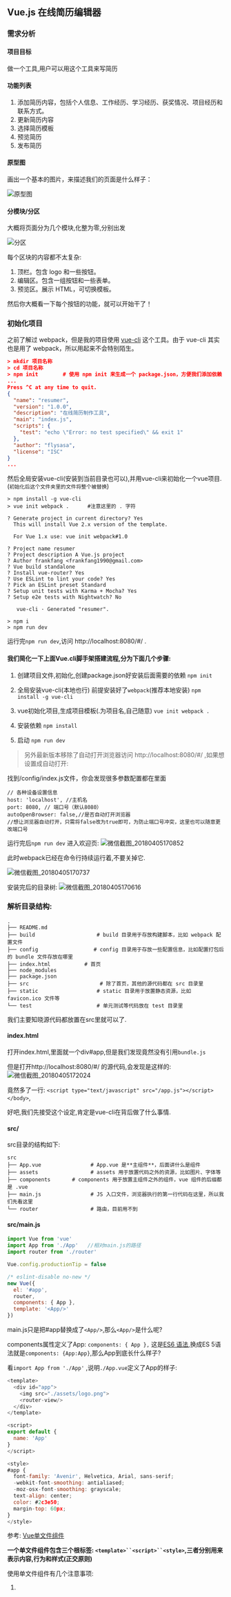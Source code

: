 ## Vue.js 在线简历编辑器

### 需求分析

#### 项目目标
做一个工具,用户可以用这个工具来写简历

#### 功能列表
1. 添加简历内容，包括个人信息、工作经历、学习经历、获奖情况、项目经历和联系方式。
2. 更新简历内容
3. 选择简历模板
4. 预览简历
5. 发布简历

#### 原型图
画出一个基本的图片，来描述我们的页面是什么样子：

![原型图](https://i.loli.net/2018/04/05/5ac5de54c1be1.png)

#### 分模块/分区
大概将页面分为几个模块,化整为零,分别出发

![分区](https://i.loli.net/2018/04/05/5ac5de86bf2c4.png)

每个区块的内容都不太复杂:
1. 顶栏。包含 logo 和一些按钮。
2. 编辑区。包含一组按钮和一些表单。
3. 预览区。展示 HTML，可切换模板。

然后你大概看一下每个按钮的功能，就可以开始干了！

### 初始化项目
之前了解过 webpack，但是我的项目使用 [vue-cli](https://github.com/vuejs/vue-cli) 这个工具。由于 vue-cli 其实也是用了 webpack，所以用起来不会特别陌生。

```json
> mkdir 项目名称
> cd 项目名称
> npm init        # 使用 npm init 来生成一个 package.json，方便我们添加依赖
...
Press ^C at any time to quit.
{
  "name": "resumer",
  "version": "1.0.0",
  "description": "在线简历制作工具",
  "main": "index.js",
  "scripts": {
    "test": "echo \"Error: no test specified\" && exit 1"
  },
  "author": "flysasa",
  "license": "ISC"
}
...
```
然后全局安装vue-cli(安装到当前目录也可以),并用vue-cli来初始化一个vue项目.(`初始化后这个文件夹里的文件将整个被替换`)
```
> npm install -g vue-cli
> vue init webpack .      #注意这里的 . 字符

? Generate project in current directory? Yes
  This will install Vue 2.x version of the template.

  For Vue 1.x use: vue init webpack#1.0

? Project name resumer
? Project description A Vue.js project
? Author frankfang <frankfang1990@gmail.com>
? Vue build standalone
? Install vue-router? Yes
? Use ESLint to lint your code? Yes
? Pick an ESLint preset Standard
? Setup unit tests with Karma + Mocha? Yes
? Setup e2e tests with Nightwatch? No

   vue-cli · Generated "resumer".

> npm i
> npm run dev
```

运行完`npm run dev`,访问 http://localhost:8080/#/ .

#### 我们简化一下上面Vue.cli脚手架搭建流程,分为下面几个步骤:

1. 创建项目文件,初始化,创建package.json好安装后面需要的依赖
`npm init` 

2. 全局安装vue-cli(本地也行) 前提安装好了`webpack`(推荐本地安装)
`npm install -g vue-cli`

3. vue初始化项目,生成项目模板(.为项目名,自己随意)
`vue init webpack .`  

4. 安装依赖
`npm install`

5. 启动
`npm run dev`

> 另外最新版本移除了自动打开浏览器访问 http://localhost:8080/#/ ,如果想设置成自动打开:

找到/config/index.js文件，你会发现很多参数配置都在里面
```
// 各种设备设置信息
host: 'localhost', //主机名
port: 8080, // 端口号（默认8080）
autoOpenBrowser: false,//是否自动打开浏览器
//想让浏览器自动打开，只需将false改为true即可，为防止端口号冲突，这里也可以随意更改端口号
```

运行完后`npm run dev` 进入欢迎页: 
![微信截图_20180405170852](https://i.loli.net/2018/04/05/5ac5e7b0a1129.png)

此时webpack已经在命令行持续运行着,不要关掉它.

![微信截图_20180405170737](https://i.loli.net/2018/04/05/5ac5e7e673d77.png)

安装完后的目录树: 
![微信截图_20180405170616](https://i.loli.net/2018/04/05/5ac5e714ca8c6.png)

### 解析目录结构:
```
.
├── README.md
├── build                    # build 目录用于存放构建脚本，比如 webpack 配置文件
├── config                  # config 目录用于存放一些配置信息，比如配置打包后的 bundle 文件存放在哪里
├── index.html           # 首页
├── node_modules    
├── package.json    
├── src                       # 除了首页，其他的源代码都在 src 目录里
├── static                   # static 目录用于放置静态资源，比如 favicon.ico 文件等
└── test                     # 单元测试等代码放在 test 目录里
```

我们主要知晓源代码都放置在src里就可以了.


#### index.html
打开index.html,里面就一个div#app,但是我们发现竟然没有引用`bundle.js`

但是打开http://localhost:8080/#/ 的源代码,会发现是这样的: 
![微信截图_20180405172024](https://i.loli.net/2018/04/05/5ac5ea85c5f53.png)

竟然多了一行:
`<script type="text/javascript" src="/app.js"></script></body>`,

好吧,我们先接受这个设定,肯定是vue-cli在背后做了什么事情.

#### src/
src目录的结构如下:
```
src
├── App.vue                # App.vue 是**主组件**，后面讲什么是组件
├── assets                 # assets 用于放置代码之外的资源，比如图片、字体等
├── components       # components 用于放置主组件之外的组件，vue 组件的后缀都是 .vue
├── main.js                # JS 入口文件，浏览器执行的第一行代码在这里，所以我们先看这里
└── router                 # 路由，目前用不到
```

#### src/main.js
```js
import Vue from 'vue'
import App from './App'   //相对main.js的路径
import router from './router'

Vue.config.productionTip = false

/* eslint-disable no-new */
new Vue({
  el: '#app',
  router,
  components: { App },
  template: '<App/>'
})
```

main.js只是把#app替换成了`<App/>`,那么`<App/>`是什么呢?

components属性定义了App: `components: { App },` 这是[ES6 语法](https://developer.mozilla.org/zh-CN/docs/Web/JavaScript/Reference/Operators/Object_initializer#属性定义),换成ES 5语法就是`components: {App:App}`,那么App到底长什么样子?

看`import App from './App'` ,说明`./App.vue`定义了App的样子:
```js
<template>
  <div id="app">
    <img src="./assets/logo.png">
    <router-view/>
  </div>
</template>

<script>
export default {
  name: 'App'
}
</script>

<style>
#app {
  font-family: 'Avenir', Helvetica, Arial, sans-serif;
  -webkit-font-smoothing: antialiased;
  -moz-osx-font-smoothing: grayscale;
  text-align: center;
  color: #2c3e50;
  margin-top: 60px;
}
</style>
```

参考: [Vue单文件组件](https://cn.vuejs.org/v2/guide/single-file-components.html#search-query-sidebar)

**一个单文件组件包含三个根标签: `<template>``<script>``<style>`,三者分别用来表示内容,行为和样式(正交原则)**

使用单文件组件有几个注意事项:

1. <template>有且就有一个儿子标签:
```html
示例1:
<template><div></div><template>  正确
示例2:
<template><div></div><div></div><template>  会报错
示例3:
<template> 你好 </template>  会报错
```

2. `<script>`里面必须包含`export default{}`,也就是说必须默认导出一个对象,对象的属性见文档.

3. `<style>`默认只支持CSS,想要支持SCSS请看[vue-cli webpack 模板的文档](http://vuejs-templates.github.io/webpack/pre-processors.html)


### modify
我们来修改App.vue.webpack已经在watch文件了,所以改完代码,你直接切到浏览器就可以看到效果(连刷新都不用).

#### 改template和style
```js
//APP.vue
<template>
  <div>
    <p>你好</p>
  </div>
</template>

<script>
export default {
  name: 'app'
}
</script>

<style>
  p{color:red}
</style>
```

结果: 
![微信截图_20180405225110](https://i.loli.net/2018/04/05/5ac6380812b2b.png)

#### 加个data
```js
<template>
  <div>
    <p>{{text}}</p>
  </div>
</template>

<script>
export default {
  name: 'app',
  data: {
    text: '你好'
  }
}
</script>

<style>
  p{color:red}
</style>
```

![微信截图_20180405225425](https://i.loli.net/2018/04/05/5ac638b1022d3.png)

发现没有出现`你好`,出错了:

这时候排查错误:
1. 看看命令行有没有报错
2. 看看浏览器有没有报错

命令行没报错,浏览器:
>  [Vue warn]: The "data" option should be a function that returns a per-instance value in component definitions.

报错data应该是一个function.看看单文件组件的文档,应该改成这样:
```js
<script>
export default {
  name: 'app',
  data: function(){
    return {
      text: '你好'
    }
  }
}
</script>
```
报错更奇怪了: 
![微信截图_20180405230123](https://i.loli.net/2018/04/05/5ac63ad895346.png)

原来这是ESLint插件认为我们写的代码不符合规范,意思是: 
1. 函数的圆括号前面要加一个空格
2. 花括号前面要加一个空格

我们此时有两个选择: 
1. 按照它的规范,修改源码
2. 禁用ESLint

- 如果你想折腾,就选1,把代码改成
```js
<script>
export default {
  name: 'app',
  data: function () {       //注意空格
    return {
      text: '你好'
    }
  }
}
</script>
```
此时不再报错: 

![微信截图_20180405230726](https://i.loli.net/2018/04/05/5ac63bb75e8c0.png)

- 如果不想折腾,就去`build/webpack.base.conf.js`里,修改一下设置,然后重新运行`npm run dev`. 我们还是选择后者吧...

```js
// 第43行
  module: {
    rules: [
      ...(config.dev.useEslint ? [createLintingRule()] : []),
      {
```
发现使用了EsLint, 在vscode里 `ctrl键 点击上面的useEslint`,即可定位到`config/index.js`里配置 `useEslint: true, // 改为false即可`

![微信截图_20180405231716](https://i.loli.net/2018/04/05/5ac63ece2264c.png)

或者刚开始`vue init`的时候,`Use ESLint to lint your code? (Y/n)` 这一步选no


> 注意但凡修改了`config里的文件`都需要关闭之前的`npm run dev`,重新运行.

重新运行发现不再报错,现在我们基本知道了一个组件要怎么写.


### 三分天下
我们的应用(App)含有三个部分: 顶栏、编辑区和预览区

所以我们新建三个组件.新建三个Vue文件:
`Topbar,ResumePreview,ResumeEditor`

![微信截图_20180406003022](https://i.loli.net/2018/04/06/5ac64f3d2d4e7.png)

此时页面如下：


![微信截图_20180406004240](https://i.loli.net/2018/04/06/5ac6520b71534.png)


#### 补充HTML & CSS
UI预览在这里: https://jirengu-inc.github.io/jrg-project-5/resumer_mockups/index.html

点击左侧`编辑`页面,可以看到页面标注

![微信截图_20180406082038](https://i.loli.net/2018/04/06/5ac6bd6b535b2.png)

有了标注我们就开始把大体的HTML和css写好.

设计稿总宽度是1440px,页面宽度如果不足 1440px,按比例缩小，最小缩小到 1024px,不兼容手机.

> 在于设计师交流之前,不要写样式代码.

下面是添加样式的过程:

- commit: add reset.css
新建reset.css于`assets`文件夹下.并在App.vue中引入`import './assets/reset.css'`
```css
/* reset.css */
*{margin:0; padding:0; box-sizing: border-box; }
*::after, *::before{box-sizing:border-box;}
```

- commit: add normalize.css
安装`normalize.css`依赖,并在App.vue中引入`import 'normalize.css/normalize.css'`
`npm install --save normalize.css`

- 将normalize.css和reset.css移到最前面
```js
//App.vue
import 'normalize.css/normalize.css'
import './assets/reset.css'

import Topbar from './components/Topbar'
import ResumeEditor from './components/ResumeEditor'
import ResumePreview from './components/ResumePreview'
```

- 添加flex布局
```html
<!-- App.vue -->
<template>
  <div class="page">
    <header>
      <Topbar/>
    </header>
    <main>
      <ResumeEditor/>
      <ResumePreview/>
    </main>
  </div>
</template>
```

```css
/* App.vue*/
<style>
  .page{
    height: 100vh;
    display: flex;
    flex-direction: column;
  }

  #topbar{
    background: #fff;
    box-shadow: 0 1px 3px 0 rgba(0,0,0,0.25);
    height: 64px;
  }
  .page>main{
    flex-grow: 1;
    min-width: 1024px;
    max-width: 1440px;
    margin: 0;
    display: flex;
    justify-content: space-around;
  }

  #resumeEditor{
    width: 35%;
    background: #444;
  }

  #resumePreview{
    width: 61.66667%;
    background: #777;
  }
  ```

  到目前为止效果如下:
  
   ![微信截图_20180406090238](https://i.loli.net/2018/04/06/5ac6c73923472.png)
   
   继续:
   - commit : [调节位置,背景色等](https://github.com/FLYSASA/project/commit/1f89a43264870207a0707dbd25a525d82b93691c)


   > 注意:Vue单文件组件定义的css样式优先级会高于主组件App.vue.

   然后,当我们把分辨率调到1440px以上之后,发现main并没有居中.

   ![微信截图_20180406094919](https://i.loli.net/2018/04/06/5ac6d22c22c10.png)

   修正如下:

   - commit: [centerd](https://github.com/FLYSASA/project/commit/7024b3f6e94e91ba2dd3209569fc53e5ff2969d1)


   另外:
   - commit : [topbar样式 间距等](https://github.com/FLYSASA/project/commit/ec440715c87d95f8550923e7e36da18f5bee5fc0)
 


看看页面效果:

![微信截图_20180406105521](https://i.loli.net/2018/04/06/5ac6e1e63ffeb.png)


### 预览
运行`npm run build`,生成dist文件,并在.gitignore里删掉 /dist/(vue默认不上传dist),然后上传至github.


![微信截图_20180406115203](https://i.loli.net/2018/04/06/5ac6eeed6b81c.png)

发现报错,找不到资源.这是因为没有**修改  `assetsPublicPath`**

`assetsPublicPath` : 资源的根目录,这个是通过http服务器运行的url路径。

找到config/index.js中的 `assetsPubulicPath` 改为: `assetsPubulicPath: '',`即可.

然后运行
```npm run build```

就会生成一个dist目录,dist文件夹里面的index.html即可以在github上预览的页面(**不过必须是 http 协议**)

跟往常的githubpages的预览链接不一样的是, 链接地址到 dist/即可.

我的预览链接: http://flysasa.top/project/3%20vue.js%E9%A1%B9%E7%9B%AE/6-vue-Resume-editor/dist/#/



## Resumer-editor2

UI预览在这里: https://jirengu-inc.github.io/jrg-project-5/resumer_mockups/index.html

这次直接使用上面的resumer,不再新建项目.

上面我们把页面分为三大模块:

1. Topbar
2. ResumeEditor 
3. ReseumePreview

今天我们逐个完善.

### LESS/SCSS/Stylus
之前我们写的样式都是css,现在我们想加上css预处理怎么办? 很简单,抄[vuejs-templates/webpack](https://github.com/vuejs-templates/webpack)的文档[Pre-Processors](http://vuejs-templates.github.io/webpack/pre-processors.html)章节的[示例](http://vuejs-templates.github.io/webpack/pre-processors.html)即可:

为了让node-sass顺利安装,首先在命令行运行:
```
export SASS_BINARY_SITE="https://npm.taobao.org/mirrors/node-sass"
```
然后
```
npm install --save sass-loader node-sass
```

> commit: [add](https://github.com/FLYSASA/project/commit/daf282a805f6ac8571d11d8f4c77fec4b5f010e8)

为什么要安装`sass-loader node-sass`呢? 因为不装就报错了,你可以先试试不装`sass-loader node-sass`会怎样.

> 你见的bug越多, 你改bug就改的越快.

上面用的是scss,如果你喜欢Stylus/LESS,请自行摸索.

同理,如果你要使用其它预编译的HTML或JS,都可以做到,看上面的文档操作.

### 更多HTML和CSS

#### Topbar

> commit: [添加两个按钮](https://github.com/FLYSASA/project/commit/724783e6e5e5d841fa2bd9e8acd3419f5c306153)


#### ResumeEditor

先写基本HTML,CSS
> commit: [添加左侧导航](https://github.com/FLYSASA/project/commit/6165ac2d58f763813cc1c9ceae4f78dec98b9907)
> commit: [tab切换](https://github.com/FLYSASA/project/commit/81a1d71da6225010bc389732a2ea4ff39d913b91)

另外在写v-for时vscode会红线报错,如下:

![QQ截图20180409142159](https://i.loli.net/2018/04/09/5acb06c1ccdb4.png)

原因: vue在升级到2.2后，当在组件中使用 v-for 时， key 现在是必须的。这是ESlint的功能,对vue进行了eslint检查.那么我们就把eslint对该插件的检查关闭,在vscode中,打开`文件>首选项>设置`找到 vetur.configuration 把  `"vetur.validation.template": true`  改成`"vetur.validation.template": false,`保存,发现不报错了
解决办法: 参考-http://www.cnblogs.com/zhouyangla/p/7081077.html

然后是重点,添加SVG icon.
所有的icon可以在[这里下载](https://github.com/jirengu-inc/jrg-project-5/blob/master/resumer_assets/svg.zip)


> commit:将所有SVG文件放到 static/svg_icons/下

接下来可能有点难以理解,我们要写一个脚本（放在build文件下）,这个脚本会把所有的SVG文件拼成一个文件:

> commit: [使用脚本将所有svg拼成一个svg,原来的多个svg变成多个symbol](https://github.com/FLYSASA/project/commit/f0025fb9d0582fb1d427876f1f671be600a3b66c)

然后运行`node build/svg-symbols.js`脚本,得到`src/assets/icons.js`

> commit: [运行 node build/svg-symbols.js](https://github.com/FLYSASA/project/commit/f0025fb9d0582fb1d427876f1f671be600a3b66c)

最后将SVG Symbols插入到页面里

> commit: [将SVG插入到body内1](https://github.com/FLYSASA/project/commit/83de96cf0073f0e2eafddff9c7e05ae9b3ed2dae)

> commit:[修正](https://github.com/FLYSASA/project/commit/3c0411febb90213b43c049624a9d2d59898f734a)

添加SVG icon结束,页面效果如下: 


[QQ截图20180409151441](https://i.loli.net/2018/04/09/5acb1b27ebee7.png)

看到body下面的svg标签了吗?

![QQ截图20180412151528](https://i.loli.net/2018/04/12/5acf0a34d737e.png)

那么如何使用这些SVG icon呢?
简要说明一下,只要在页面任意地方使用
```
<svg>
  <use xlink:href="#icon-xxx"></use>
</svg>
```
就可以展示id为`icon-xxx`的图标了.

那么开始使用SVG icon吧:
> commit: [bio重命名为profile](https://github.com/FLYSASA/project/commit/152679e73c5204d6b4cacedd4b303d577fd0200b)
> commit: [将visibleItems改为config](https://github.com/FLYSASA/project/commit/c5a3d60579d0de1c2aa91d3b728baf3118af7e5c)
> commit: [使用SVG图标](https://github.com/FLYSASA/project/commit/6ce9844abe415c2ec9b399e72c19c26931f32c10)

效果: 
![QQ截图20180409154755](https://i.loli.net/2018/04/09/5acb1b3b501fa.png)

>另外: 无法在.vue文件中使用tab扩展,可以:https://segmentfault.com/q/1010000008680303?_ea=1713330


##### 1总结图标(本地symbol)引入:
1. 打开iconfont官网,选择需要的图标添加至项目,下载至本地
2. 解压后的svg_icons文件夹放在项目文件目录static下.
3. 将脚本文件`svg-symbols.js`放在build下
4. 使用命令 ` node build/svg-symbols.js`,打包后在`src/assets`里得到icons.js icons整合文件.
5. 在主组件App.vue中引入 `import icons form './assets/icons'`
6. 创建created回调:
```js
created: {
  document.body.insertAdjacentHTML('afterbegin',icons)   //插入到body下第一个标签前面
}
```
7. 使用:  
```html
<ol>
  <li v-for="(item,index) in resume.config"   
      :class="{active: item.field === selected}"
      @click="selected = item.field">   <!-- 点击赋给该图标active属性 -->
          <svg class="icon">
              <use :xlink:href="`#icon-${item.icon}`"></use>    <!-- ${}占位符 -->
          </svg> 
  </li>
</ol>
``` 

```js
data(){
  return{
    resume: {
      config: [
          { field: 'profile', icon: 'id' },
          { field: 'work history', icon: 'work' },
          { field: 'education', icon: 'book' },
          { field: 'projects', icon: 'heart' },
          { field: 'awards', icon: 'cup' },
          { field: 'contacts', icon: 'phone' }
      ]
    }
  }
}
```

8. 在主组件中引入属性:
```css
  svg.icon{            //symbol iconfont属性
    height: 1em;
    width: 1em;
    fill: currentColor;
    vertical-align: -0.1em;
    font-size: 16px;
  }

```

#### 2总结图标(线上symbol引入):
1. 在iconfont上将图标添加至项目
2. 生成在线链接,将链接插入到index.html: 如:
`<script src="//at.alicdn.com/t/font_623227_jvull62u1vklz0k9.js"></script>`
3. 在App.vue中插入属性:
```css
  svg.icon{            //symbol iconfont属性
    height: 1em;
    width: 1em;
    fill: currentColor;
    vertical-align: -0.1em;
    font-size: 16px;
  }
```
4. 写html
```html
<ol>
  <li v-for="(item,index) in resume.config"   
      :class="{active: item.field === selected}"
      @click="selected = item.field">   <!-- 点击赋给该图标active属性 -->
          <svg class="icon">
              <use :xlink:href="`#icon-${item.icon}`"></use>    <!-- ${}占位符 -->
          </svg> 
  </li>
</ol>
``` 
5. 写data:
```js
data(){
  return{
    resume: {
      config: [
          { field: 'profile', icon: 'id' },
          { field: 'work history', icon: 'work' },
          { field: 'education', icon: 'book' },
          { field: 'projects', icon: 'heart' },
          { field: 'awards', icon: 'cup' },
          { field: 'contacts', icon: 'phone' }
      ]
    }
  }
}
```

<hr>


#### 接下来完善panels: 
> commit:[显示第一个panel的内容](https://github.com/FLYSASA/project/commit/488a14d0c70e775ce4f7bc71f489ec2497406b18)

效果如下: 

![QQ截图20180409161223](https://i.loli.net/2018/04/09/5acb2077b3956.png)

然后给第二个panel加点数据看看效果:

```
'work history': [
            {company: 'AL', content: '我的第二份工作是'},
            {company: 'TX', content: '我的第一份工作是'},
          ],
```

效果令人激动:

![QQ截图20180409161537](https://i.loli.net/2018/04/09/5acb213d26bf8.png)

由于work history属性是个数组,所以我们要判断一下数据类型:

> commit: [resume属性同时支持数组和对象](https://github.com/FLYSASA/project/commit/6a5a61b2316fe7777c7c701f93f63ed22634b9ec)

效果如下: 
![Animation](https://i.loli.net/2018/04/09/5acb25a4eb7b0.gif)



###  预览功能
首先想一个问题:
> ResumePreview的数据(data)从哪来?

当然是从ResumeEditor来,对吧.

> 但是并列组件如何拿到数据呢?

方案一: 
最傻的办法是在ResumePreview里去读ResumeEditor的data.
这种办法是可以的,但是有一个[耦合性] 太高的问题

假如ResumePreview代码是这样的:
```js
export default {
  name: 'ResumePreview',
  data: function(){
     return readResumeFromResumeEditor() // 这个函数的具体实现我们不管
  }
}
```

你会发现,ResumePreview严重依赖ResumeEditor,换句话说,ResumePreview必须和ResumeEditor在一起,ResumePreview 不能从其他的地方读入 resume 数据。

这样的代码就很不优雅.

方案二:

将数据处理出来.  我们能不能把resume的数据独立出来,专门供ResumeEditor,ResumePreview甚至其它组件来使用呢? 可以.大概思路是这样:
```js
// ResumeEditor
import globalData from 'globalData'
export default {
  name: 'ResumeEditor',
  data: function(){
    return {
      selected: 'profile',
      resume: globalData.getResume()
    }
  }
}

// ResumePreview
import globalData from 'globalData'
export default {
  name: 'ResumePreview',
  data: function(){
    return {
      resume: globalData.getResume()
    }
  }
}
```

这样依赖,ResumeEditor和ResumePreview互不干涉,只是数据来自同一个地方.

ResumeEditor 改了 resume 之后，由于 ResumePreview 用的是同一个 resume，所以立马就知道 resume 变化了（Vue.js 可以监听任意一个对象的变化）。

> Tips：可以通过添加中间层来降低耦合

<hr>

## Vuex

### 全局数据源
基于方案二,我们再进一步想,为什么不把所有的数据都交给globalData来控制呢?

上文中 ResumeEditor 的 selected 属性没有交给 globalData 管理，万一另一个组件要用这个 selected 呢？所以我们还不如把所有的数据都交给 globalData 来控制。

这样,globalData就叫做**全局数据源**,管理所有的数据.

### 双向绑定 V.S 单向绑定
前面我们学过,可以用Vue.js添加双向绑定:

```
<input v-model="xxx">
```
实际上,双向绑定不是魔法,上面的代码基本等价于

```
<input :value="xxx" @input="xxx = $evevt.target.value">  //@input监听input事件
```

也就是说:
> 双向绑定 = 单向绑定 + UI事件监听

通过这个[JSBin](http://js.jirengu.com/duzo/1/edit?html,console,output),应该可以理解这一点.

#### 那么Vuex为什么推荐单向绑定呢? 

为了[控制欲]

双向绑定是很方便,因为data和页面内容是自动同步的.

但是正因为这个[自动同步],所以有些人不喜欢双向绑定.「自动同步」意味着你不知道 data 什么时候就变了（when），也不知道是谁变的（who），变成了什么也不通知你（what）。

当然你可以加一个watch来监听data的变化,但这就显得很复杂了.

单向绑定牺牲一部分的便捷性,换来更大的**控制力**

单向绑定大概的思路就是:
1. 所有的数据只有一份
2. 一旦数据变化,就去更新页面(data -> 页面  单向绑定)
3. 如果用户在页面上做了变动,那么就把变动手动收集起来(而不是自动的),合并到现有的数据中.

你会发现单向绑定的思路其实也有双向绑定的意味,只不过重点在于**不是自动的**

单向绑定还有其他优点,请看[这个知乎回答](https://www.zhihu.com/question/49964363)

#### 使用Vuex
Vuex 就是单向数据绑定的践行者之一

最好先过一遍Vuex的文档,来了解Vuex. 需要:
1. copy - run - modify文档中的例子
2. 了解五个核心概念: Store、Getters、Mutations、Actions 和 Modules

[Vuex文档](http://vuex.vuejs.org/zh-cn/installation.html)

#### 引入Vuex 运行Vuex文档中的例子

首先我们要把 Vuex 文档里最简单的例子运行在我们的页面里：



